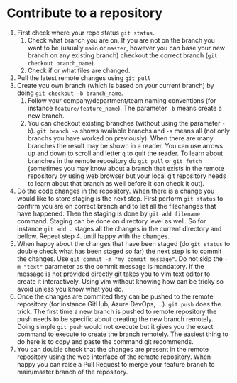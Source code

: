 # Contribute to a repository

1. First check where your repo status `git status`.
   1. Check what branch you are on. If you are not on the branch you want to be (usually `main` or `master`, however you can base your new branch on any existing branch) checkout the correct branch (`git checkout branch_name`).
   2. Check if or what files are changed.
2. Pull the latest remote changes using `git pull`
3. Create you own branch (which is based on your current branch) by doing `git checkout -b branch_name`. 
   1. Follow your company/department/team naming conventions (for instance `feature/feature_name`). The parameter `-b` means create a new branch. 
   2. You can checkout existing branches (without using the parameter `-b`). `git branch -a` shows available branchs and `-a` means all (not only branchs you have worked on previously). When there are many branches the result may be shown in a reader. You can use arrows up and down to scroll and letter `q` to quit the reader. To learn about branches in the remote repository do `git pull` or `git fetch` (sometimes you may know about a branch that exists in the remote repository by using web browser but your local git repository needs to learn about that branch as well before it can check it out).
4. Do the code changes in the repository. When there is a change you would like to store staging is the next step. First perform `git status` to confirm you are on correct branch and to list all the filechanges that have happened. Then the staging is done by `git add filename` command. Staging can be done on directory level as well. So for instance `git add .` stages all the changes in the current directory and bellow. Repeat step 4. until happy with the changes.
5. When happy about the changes that have been staged (do `git status` to double check what has been staged so far) the next step is to commit the changes. Use `git commit -m "my commit message"`. Do not skip the `-m "text"` parameter as the commit message is mandatory. If the message is not provided directly git takes you to vim text editor to create it interactively. Using vim without knowing how can be tricky so avoid unless you know what you do.
6. Once the changes are commited they can be pushed to the remote repository (for instance GitHub, Azure DevOps, ...). `git push` does the trick. The first time a new branch is pushed to remote repository the push needs to be specific about creating the new branch remotely. Doing simple `git push` would not execute but it gives you the exact command to execute to create the branch remotely. The easiest thing to do here is to copy and paste the command git recommends.
7. You can double check that the changes are present in the remote repository using the web interface of the remote repository. When happy you can raise a Pull Request to merge your feature branch to main/master branch of the repository.